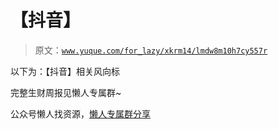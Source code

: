 # 【抖音】

> 原文：[`www.yuque.com/for_lazy/xkrm14/lmdw8m10h7cy557r`](https://www.yuque.com/for_lazy/xkrm14/lmdw8m10h7cy557r)



<ne-text id="u68e6e1b7">以下为：【抖音】相关风向标</ne-text>



<ne-text id="uacf3bfac">完整生财周报见懒人专属群~</ne-text>



<ne-text id="u27db2640">公众号懒人找资源，</ne-text>[<ne-text id="u27d55879">懒人专属群分享</ne-text>](https://lazybook.fun/#/blog/group)


